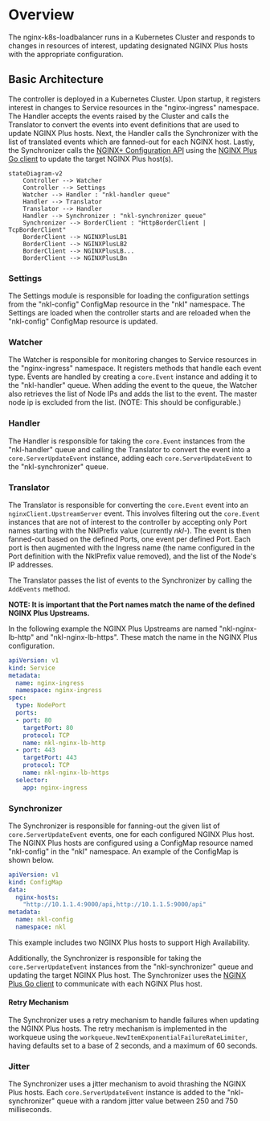 # Overview

The nginx-k8s-loadbalancer runs in a Kubernetes Cluster and responds to changes in resources of interest, updating designated NGINX Plus hosts with the appropriate configuration.

## Basic Architecture

The controller is deployed in a Kubernetes Cluster. Upon startup, it registers interest in changes to Service resources in the "nginx-ingress" namespace.
The Handler accepts the events raised by the Cluster and calls the Translator to convert the events into event definitions that are used to update NGINX Plus hosts. 
Next, the Handler calls the Synchronizer with the list of translated events which are fanned-out for each NGINX host.
Lastly, the Synchronizer calls the [NGINX+ Configuration API](https://docs.nginx.com/nginx/admin-guide/load-balancer/dynamic-configuration-api/) using the [NGINX Plus Go client](https://github.com/nginxinc/nginx-plus-go-client) to update the target NGINX Plus host(s). 

```mermaid
stateDiagram-v2
    Controller --> Watcher
    Controller --> Settings 
    Watcher --> Handler : "nkl-handler queue"
    Handler --> Translator
    Translator --> Handler
    Handler --> Synchronizer : "nkl-synchronizer queue"
    Synchronizer --> BorderClient : "HttpBorderClient | TcpBorderClient"
    BorderClient --> NGINXPlusLB1
    BorderClient --> NGINXPlusLB2
    BorderClient --> NGINXPlusLB...
    BorderClient --> NGINXPlusLBn
```

### Settings

The Settings module is responsible for loading the configuration settings from the "nkl-config" ConfigMap resource in the "nkl" namespace.
The Settings are loaded when the controller starts and are reloaded when the "nkl-config" ConfigMap resource is updated.

### Watcher

The Watcher is responsible for monitoring changes to Service resources in the "nginx-ingress" namespace.
It registers methods that handle each event type. Events are handled by creating a `core.Event` instance and adding it to the "nkl-handler" queue. 
When adding the event to the queue, the Watcher also retrieves the list of Node IPs and adds the list to the event. 
The master node ip is excluded from the list. (NOTE: This should be configurable.)

### Handler

The Handler is responsible for taking the `core.Event` instances from the "nkl-handler" queue and calling the Translator to convert the event into a `core.ServerUpdateEvent` instance, 
adding each `core.ServerUpdateEvent` to the "nkl-synchronizer" queue.

### Translator

The Translator is responsible for converting the `core.Event` event into an `nginxClient.UpstreamServer` event.
This involves filtering out the `core.Event` instances that are not of interest to the controller by accepting only Port names starting with the NklPrefix value (currently _nkl-_).
The event is then fanned-out based on the defined Ports, one event per defined Port. Each port is then augmented with the Ingress name (the name configured in the Port definition with the NklPrefix value removed), 
and the list of the Node's IP addresses.

The Translator passes the list of events to the Synchronizer by calling the `AddEvents` method. 

**NOTE: It is important that the Port names match the name of the defined NGINX Plus Upstreams.**

In the following example the NGINX Plus Upstreams are named "nkl-nginx-lb-http" and "nkl-nginx-lb-https". These match the name in the NGINX Plus configuration.

```yaml
apiVersion: v1
kind: Service
metadata:
  name: nginx-ingress
  namespace: nginx-ingress
spec:
  type: NodePort 
  ports:
  - port: 80
    targetPort: 80
    protocol: TCP
    name: nkl-nginx-lb-http
  - port: 443
    targetPort: 443
    protocol: TCP
    name: nkl-nginx-lb-https
  selector:
    app: nginx-ingress
```

### Synchronizer

The Synchronizer is responsible for fanning-out the given list of `core.ServerUpdateEvent` events, one for each configured NGINX Plus host.
The NGINX Plus hosts are configured using a ConfigMap resource named "nkl-config" in the "nkl" namespace. An example of the ConfigMap is shown below.

```yaml
apiVersion: v1
kind: ConfigMap
data:
  nginx-hosts:
    "http://10.1.1.4:9000/api,http://10.1.1.5:9000/api"
metadata:
  name: nkl-config
  namespace: nkl
```

This example includes two NGINX Plus hosts to support High Availability.

Additionally, the Synchronizer is responsible for taking the `core.ServerUpdateEvent` instances from the "nkl-synchronizer" queue and updating the target NGINX Plus host. 
The Synchronizer uses the [NGINX Plus Go client](https://github.com/nginxinc/nginx-plus-go-client) to communicate with each NGINX Plus host.


#### Retry Mechanism

The Synchronizer uses a retry mechanism to handle failures when updating the NGINX Plus hosts. 
The retry mechanism is implemented in the workqueue using the `workqueue.NewItemExponentialFailureRateLimiter`, 
having defaults set to a base of 2 seconds, and a maximum of 60 seconds.

### Jitter

The Synchronizer uses a jitter mechanism to avoid thrashing the NGINX Plus hosts. Each `core.ServerUpdateEvent` instance 
is added to the "nkl-synchronizer" queue with a random jitter value between 250 and 750 milliseconds.
